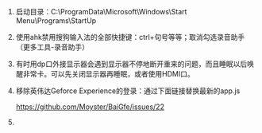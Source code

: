 1. 启动目录：C:\ProgramData\Microsoft\Windows\Start Menu\Programs\StartUp

2. 使用ahk禁用搜狗输入法的全部快捷键：ctrl+句号等等；取消勾选录音助手（更多工具-录音助手）

3. 有时用dp口外接显示器会遇到显示器不停地断开重来的问题，而且睡眠以后唤醒非常卡。可以先关闭显示器再睡眠，或者使用HDMI口。

4. 移除英伟达Geforce Experience的登录：通过下面链接替换最新的app.js

   https://github.com/Moyster/BaiGfe/issues/22

5. 

